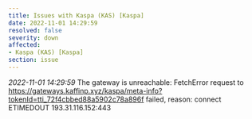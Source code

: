 ```yaml
---
title: Issues with Kaspa (KAS) [Kaspa]
date: 2022-11-01 14:29:59
resolved: false
severity: down
affected:
- Kaspa (KAS) [Kaspa]
section: issue
---
```


*2022-11-01 14:29:59* The gateway is unreachable: FetchError request to https://gateways.kaffinp.xyz/kaspa/meta-info?tokenId=tti_72f4cbbed88a5902c78a896f failed, reason: connect ETIMEDOUT 193.31.116.152:443